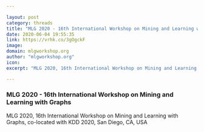 ```yaml
---

layout: post
category: threads
title: "MLG 2020 - 16th International Workshop on Mining and Learning with Graphs"
date: 2020-06-04 19:55:35
link: https://vrhk.co/3gOgckF
image: 
domain: mlgworkshop.org
author: "mlgworkshop.org"
icon: 
excerpt: "MLG 2020, 16th International Workshop on Mining and Learning with Graphs, co-located with KDD 2020, San Diego, CA, USA"

---
```


### MLG 2020 - 16th International Workshop on Mining and Learning with Graphs

MLG 2020, 16th International Workshop on Mining and Learning with Graphs, co-located with KDD 2020, San Diego, CA, USA
